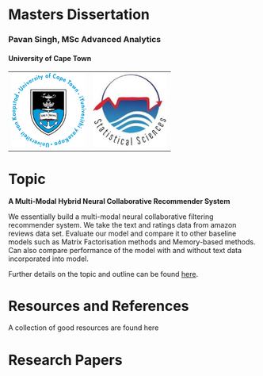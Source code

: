 # Masters Dissertation
### Pavan Singh, MSc Advanced Analytics
#### University of Cape Town

<table>
  <tr>
    <td>
      <img src="/img/uct.png" width="150" height="150">
    </td>
    <td>
      <img src="/img/stats.jpeg" width="150" height="150">
    </td>
</table>

# Topic

**A Multi-Modal Hybrid Neural Collaborative Recommender System**

We essentially build a multi-modal neural collaborative filtering recommender system. We take the text and ratings data from amazon reviews data set.  Evaluate our model and compare it to other baseline models such as Matrix Factorisation methods and Memory-based methods. Can also compare performance of the model with and without text data incorporated into model. 

Further details  on the topic and outline can be found [here](https://www.notion.so/Multi-Modal-Neural-Recommender-System-54bd4551421b4ed3a9e3b743e1c845b6).

# Resources and References

A collection of good resources are found here 

# Research Papers
